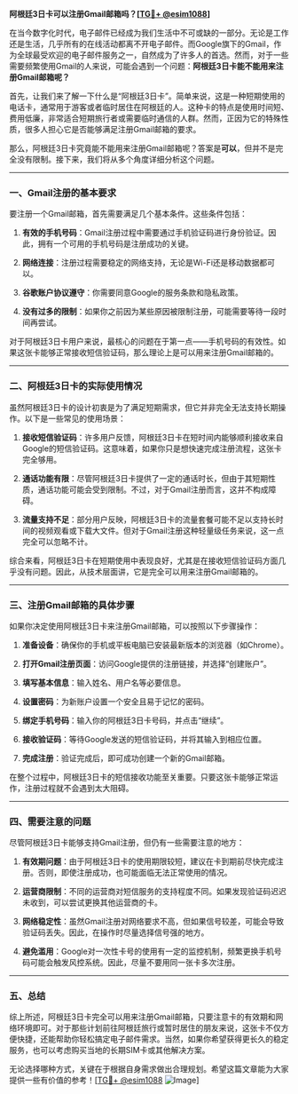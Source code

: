 **阿根廷3日卡可以注册Gmail邮箱吗？[[TG💪+ @esim1088](https://t.me/s/esim1088)]**

在当今数字化时代，电子邮件已经成为我们生活中不可或缺的一部分。无论是工作还是生活，几乎所有的在线活动都离不开电子邮件。而Google旗下的Gmail，作为全球最受欢迎的电子邮件服务之一，自然成为了许多人的首选。然而，对于一些需要频繁使用Gmail的人来说，可能会遇到一个问题：**阿根廷3日卡能不能用来注册Gmail邮箱呢？**

首先，让我们来了解一下什么是“阿根廷3日卡”。简单来说，这是一种短期使用的电话卡，通常用于游客或者临时居住在阿根廷的人。这种卡的特点是使用时间短、费用低廉，非常适合短期旅行者或需要临时通信的人群。然而，正因为它的特殊性质，很多人担心它是否能够满足注册Gmail邮箱的要求。

那么，阿根廷3日卡究竟能不能用来注册Gmail邮箱呢？答案是**可以**，但并不是完全没有限制。接下来，我们将从多个角度详细分析这个问题。

---

### 一、Gmail注册的基本要求

要注册一个Gmail邮箱，首先需要满足几个基本条件。这些条件包括：

1. **有效的手机号码**：Gmail注册过程中需要通过手机验证码进行身份验证。因此，拥有一个可用的手机号码是注册成功的关键。
   
2. **网络连接**：注册过程需要稳定的网络支持，无论是Wi-Fi还是移动数据都可以。

3. **谷歌账户协议遵守**：你需要同意Google的服务条款和隐私政策。

4. **没有过多的限制**：如果你之前因为某些原因被限制注册，可能需要等待一段时间再尝试。

对于阿根廷3日卡用户来说，最核心的问题在于第一点——手机号码的有效性。如果这张卡能够正常接收短信验证码，那么理论上是可以用来注册Gmail邮箱的。

---

### 二、阿根廷3日卡的实际使用情况

虽然阿根廷3日卡的设计初衷是为了满足短期需求，但它并非完全无法支持长期操作。以下是一些常见的使用场景：

1. **接收短信验证码**：许多用户反馈，阿根廷3日卡在短时间内能够顺利接收来自Google的短信验证码。这意味着，如果你只是想快速完成注册流程，这张卡完全够用。

2. **通话功能有限**：尽管阿根廷3日卡提供了一定的通话时长，但由于其短期性质，通话功能可能会受到限制。不过，对于Gmail注册而言，这并不构成障碍。

3. **流量支持不足**：部分用户反映，阿根廷3日卡的流量套餐可能不足以支持长时间的视频观看或下载大文件。但对于Gmail注册这种轻量级任务来说，这一点完全可以忽略不计。

综合来看，阿根廷3日卡在短期使用中表现良好，尤其是在接收短信验证码方面几乎没有问题。因此，从技术层面讲，它是完全可以用来注册Gmail邮箱的。

---

### 三、注册Gmail邮箱的具体步骤

如果你决定使用阿根廷3日卡来注册Gmail邮箱，可以按照以下步骤操作：

1. **准备设备**：确保你的手机或平板电脑已安装最新版本的浏览器（如Chrome）。

2. **打开Gmail注册页面**：访问Google提供的注册链接，并选择“创建账户”。

3. **填写基本信息**：输入姓名、用户名等必要信息。

4. **设置密码**：为新账户设置一个安全且易于记忆的密码。

5. **绑定手机号码**：输入你的阿根廷3日卡号码，并点击“继续”。

6. **接收验证码**：等待Google发送的短信验证码，并将其输入到相应位置。

7. **完成注册**：验证完成后，即可成功创建一个新的Gmail邮箱。

在整个过程中，阿根廷3日卡的短信接收功能至关重要。只要这张卡能够正常运作，注册过程就不会遇到太大阻碍。

---

### 四、需要注意的问题

尽管阿根廷3日卡能够支持Gmail注册，但仍有一些需要注意的地方：

1. **有效期问题**：由于阿根廷3日卡的使用期限较短，建议在卡到期前尽快完成注册。否则，即使注册成功，也可能面临无法正常使用的情况。

2. **运营商限制**：不同的运营商对短信服务的支持程度不同。如果发现验证码迟迟未收到，可以尝试更换其他运营商的卡。

3. **网络稳定性**：虽然Gmail注册对网络要求不高，但如果信号较差，可能会导致验证码丢失。因此，在操作时尽量选择信号强的地方。

4. **避免滥用**：Google对一次性卡号的使用有一定的监控机制，频繁更换手机号码可能会触发风控系统。因此，尽量不要用同一张卡多次注册。

---

### 五、总结

综上所述，阿根廷3日卡完全可以用来注册Gmail邮箱，只要注意卡的有效期和网络环境即可。对于那些计划前往阿根廷旅行或暂时居住的朋友来说，这张卡不仅方便快捷，还能帮助你轻松搞定电子邮件需求。当然，如果你希望获得更长久的稳定服务，也可以考虑购买当地的长期SIM卡或其他解决方案。

无论选择哪种方式，关键在于根据自身需求做出合理规划。希望这篇文章能为大家提供一些有价值的参考！[[TG💪+ @esim1088](https://t.me/s/esim1088) ![Image](https://i.postimg.cc/4NQfJmqS/Snipaste-2025-05-13-00-14-12.png)]